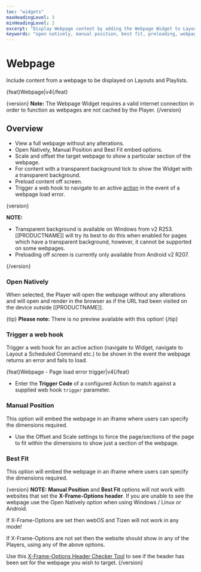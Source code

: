 ```yaml
---
toc: "widgets"
maxHeadingLevel: 3
minHeadingLevel: 2
excerpt: "Display Webpage content by adding the Webpage Widget to Layouts"
keywords: "open natively, manual position, best fit, preloading, webpage load error"
---
```


# Webpage

Include content from a webpage to be displayed on Layouts and Playlists.

{feat}Webpage|v4{/feat}

{version}
**Note:** The Webpage Widget requires a valid internet connection in order to function as webpages are not cached by the Player.
{/version}

## Overview

- View a full webpage without any alterations.
- Open Natively, Manual Position and Best Fit embed options.
- Scale and offset the target webpage to show a particular section of the webpage.
- For content with a transparent background tick to show the Widget with a transparent background.
- Preload content off screen.
- Trigger a web hook to navigate to an active [action](layouts_interactive_actions.html) in the event of a webpage load error.

{version}

**NOTE:**

- Transparent background is available on Windows from v2 R253.  [[PRODUCTNAME]] will try its best to do this when enabled for pages which have a transparent background, however, it cannot be supported on some webpages.
- Preloading off screen is currently only available from Android v2 R207.

{/version}


### Open Natively

When selected, the Player will open the webpage without any alterations and will open and render in the browser as if the URL had been visited on the device outside [[PRODUCTNAME]].

{tip}
**Please note:** There is no preview available with this option!
{/tip}

### Trigger a web hook

Trigger a web hook for an active action (navigate to Widget, navigate to Layout a Scheduled Command etc.) to be shown in the event the webpage returns an error and fails to load.

{feat}Webpage - Page load error trigger|v4{/feat}

- Enter the **Trigger Code** of a configured Action to match against a supplied web hook `trigger` parameter.

### Manual Position

This option will embed the webpage in an iframe where users can specify the dimensions required.

- Use the Offset and Scale settings to force the page/sections of the page to fit within the dimensions to show just a section of the webpage.

### Best Fit

This option will embed the webpage in an iframe  where users can specify the dimensions required.

{version}
**NOTE:** **Manual Position** and **Best Fit** options will not work with websites that set the **X-Frame-Options header**. If you are unable to see the webpage use the Open Natively option when using Windows / Linux or Android. 

If X-Frame-Options are set then webOS and Tizen will not work in any mode!

If X-Frame-Options are not set then the website should show in any of the Players, using any of the above options.

Use this [X-Frame-Options Header Checker Tool](https://geekflare.com/tools/x-frame-options-test) to see if the header has been set for the webpage you wish to target.
{/version}


